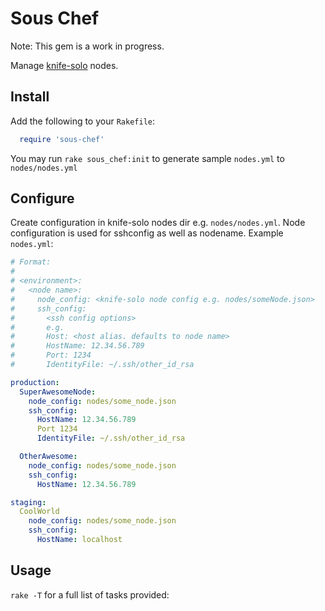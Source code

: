 # Sous Chef

Note: This gem is a work in progress.

Manage [knife-solo](http://matschaffer.github.com/knife-solo/) nodes.

## Install

Add the following to your `Rakefile`:

```ruby
  require 'sous-chef'
```

You may run `rake sous_chef:init` to generate sample `nodes.yml` to
`nodes/nodes.yml`

## Configure

Create configuration in knife-solo nodes dir e.g. `nodes/nodes.yml`. Node
configuration is used for sshconfig as well as nodename. Example `nodes.yml`:

```yaml
# Format:
#
# <environment>:
#   <node name>:
#     node_config: <knife-solo node config e.g. nodes/someNode.json>
#     ssh_config:
#       <ssh config options>
#       e.g.
#       Host: <host alias. defaults to node name>
#       HostName: 12.34.56.789
#       Port: 1234
#       IdentityFile: ~/.ssh/other_id_rsa

production:
  SuperAwesomeNode:
    node_config: nodes/some_node.json
    ssh_config:
      HostName: 12.34.56.789
      Port 1234
      IdentityFile: ~/.ssh/other_id_rsa

  OtherAwesome:
    node_config: nodes/some_node.json
    ssh_config:
      HostName: 12.34.56.789

staging:
  CoolWorld
    node_config: nodes/some_node.json
    ssh_config:
      HostName: localhost
```

## Usage

`rake -T` for a full list of tasks provided:

